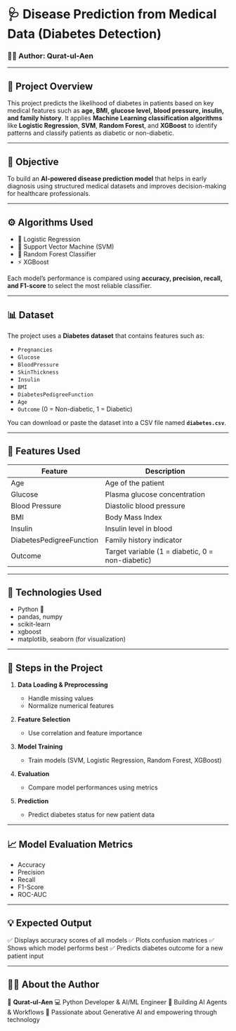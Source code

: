 # 🩺 Disease Prediction from Medical Data (Diabetes Detection)

### 👩‍💻 Author: **Qurat-ul-Aen**

---

## 📘 Project Overview

This project predicts the likelihood of diabetes in patients based on key medical features such as **age, BMI, glucose level, blood pressure, insulin, and family history**.
It applies **Machine Learning classification algorithms** like **Logistic Regression**, **SVM**, **Random Forest**, and **XGBoost** to identify patterns and classify patients as diabetic or non-diabetic.

---

## 🧠 Objective

To build an **AI-powered disease prediction model** that helps in early diagnosis using structured medical datasets and improves decision-making for healthcare professionals.

---

## ⚙️ Algorithms Used

* 🧩 Logistic Regression
* 🧠 Support Vector Machine (SVM)
* 🌲 Random Forest Classifier
* ⚡ XGBoost

Each model’s performance is compared using **accuracy, precision, recall, and F1-score** to select the most reliable classifier.

---

## 📊 Dataset

The project uses a **Diabetes dataset** that contains features such as:

* `Pregnancies`
* `Glucose`
* `BloodPressure`
* `SkinThickness`
* `Insulin`
* `BMI`
* `DiabetesPedigreeFunction`
* `Age`
* `Outcome` (0 = Non-diabetic, 1 = Diabetic)

You can download or paste the dataset into a CSV file named **`diabetes.csv`**.

---

## 🧩 Features Used

| Feature                  | Description                                      |
| ------------------------ | ------------------------------------------------ |
| Age                      | Age of the patient                               |
| Glucose                  | Plasma glucose concentration                     |
| Blood Pressure           | Diastolic blood pressure                         |
| BMI                      | Body Mass Index                                  |
| Insulin                  | Insulin level in blood                           |
| DiabetesPedigreeFunction | Family history indicator                         |
| Outcome                  | Target variable (1 = diabetic, 0 = non-diabetic) |

---

## 🧰 Technologies Used

* Python 🐍
* pandas, numpy
* scikit-learn
* xgboost
* matplotlib, seaborn (for visualization)

---

## 🚀 Steps in the Project

1. **Data Loading & Preprocessing**

   * Handle missing values
   * Normalize numerical features

2. **Feature Selection**

   * Use correlation and feature importance

3. **Model Training**

   * Train models (SVM, Logistic Regression, Random Forest, XGBoost)

4. **Evaluation**

   * Compare model performances using metrics

5. **Prediction**

   * Predict diabetes status for new patient data

---

## 📈 Model Evaluation Metrics

* Accuracy
* Precision
* Recall
* F1-Score
* ROC-AUC

---

## 💡 Expected Output

✅ Displays accuracy scores of all models
✅ Plots confusion matrices
✅ Shows which model performs best
✅ Predicts diabetes outcome for a new patient input

---

## 🧑‍🎓 About the Author

👋 **Qurat-ul-Aen**
💻 Python Developer & AI/ML Engineer
🤖 Building AI Agents & Workflows
🌟 Passionate about Generative AI and empowering through technology
